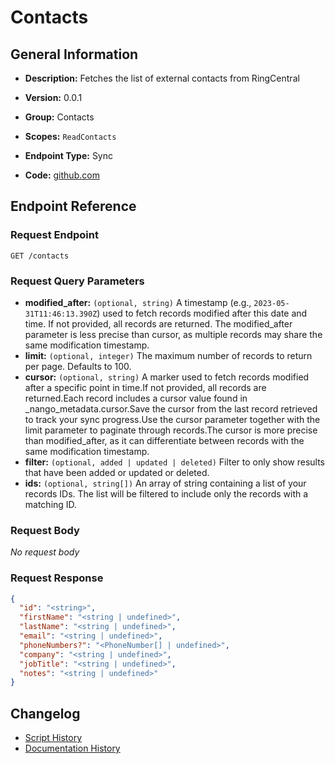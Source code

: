 <!-- BEGIN GENERATED CONTENT -->
# Contacts

## General Information

- **Description:** Fetches the list of external contacts from RingCentral

- **Version:** 0.0.1
- **Group:** Contacts
- **Scopes:** `ReadContacts`
- **Endpoint Type:** Sync
- **Code:** [github.com](https://github.com/NangoHQ/integration-templates/tree/main/integrations/ring-central/syncs/contacts.ts)


## Endpoint Reference

### Request Endpoint

`GET /contacts`

### Request Query Parameters

- **modified_after:** `(optional, string)` A timestamp (e.g., `2023-05-31T11:46:13.390Z`) used to fetch records modified after this date and time. If not provided, all records are returned. The modified_after parameter is less precise than cursor, as multiple records may share the same modification timestamp.
- **limit:** `(optional, integer)` The maximum number of records to return per page. Defaults to 100.
- **cursor:** `(optional, string)` A marker used to fetch records modified after a specific point in time.If not provided, all records are returned.Each record includes a cursor value found in _nango_metadata.cursor.Save the cursor from the last record retrieved to track your sync progress.Use the cursor parameter together with the limit parameter to paginate through records.The cursor is more precise than modified_after, as it can differentiate between records with the same modification timestamp.
- **filter:** `(optional, added | updated | deleted)` Filter to only show results that have been added or updated or deleted.
- **ids:** `(optional, string[])` An array of string containing a list of your records IDs. The list will be filtered to include only the records with a matching ID.

### Request Body

_No request body_

### Request Response

```json
{
  "id": "<string>",
  "firstName": "<string | undefined>",
  "lastName": "<string | undefined>",
  "email": "<string | undefined>",
  "phoneNumbers?": "<PhoneNumber[] | undefined>",
  "company": "<string | undefined>",
  "jobTitle": "<string | undefined>",
  "notes": "<string | undefined>"
}
```

## Changelog

- [Script History](https://github.com/NangoHQ/integration-templates/commits/main/integrations/ring-central/syncs/contacts.ts)
- [Documentation History](https://github.com/NangoHQ/integration-templates/commits/main/integrations/ring-central/syncs/contacts.md)

<!-- END  GENERATED CONTENT -->

